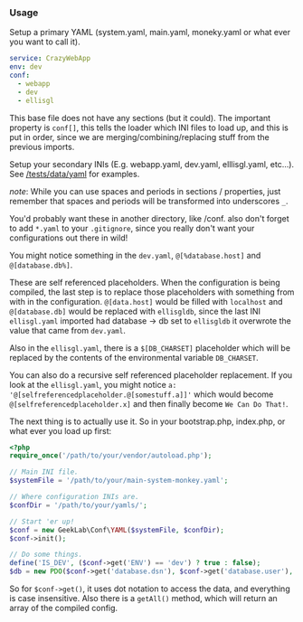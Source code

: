 ### Usage
Setup a primary YAML (system.yaml, main.yaml, moneky.yaml or what ever you want to call it).

```yml
service: CrazyWebApp
env: dev
conf:
  - webapp
  - dev
  - ellisgl
```

This base file does not have any sections (but it could). The important property is `conf[]`, this tells the loader which INI files to load up, and this is put in order, since we are merging/combining/replacing stuff from the previous imports.

Setup your secondary INIs (E.g. webapp.yaml, dev.yaml, elllisgl.yaml, etc...). See [/tests/data/yaml](/tests/data/yaml) for examples.

_note_: While you can use spaces and periods in sections / properties, just remember that spaces and periods will be transformed into underscores `_`.

You'd probably want these in another directory, like /conf. also don't forget to add `*.yaml` to your `.gitignore`, since you really don't want your configurations out there in wild! 

You might notice something in the `dev.yaml`, `@[%database.host]` and `@[database.db%]`.

These are self referenced placeholders. When the configuration is being compiled, the last step is to replace those placeholders with something from with in the configuration. `@[data.host]` would be filled with `localhost` and  `@[database.db]` would be replaced with `ellisgldb`, since the last INI `ellisgl.yaml` imported had database -> db set to `ellisgldb` it overwrote the value that came from `dev.yaml`.

Also in the `ellisgl.yaml`, there is a `$[DB_CHARSET]` placeholder which will be replaced by the contents of the environmental variable `DB_CHARSET`.

You can also do a recursive self referenced placeholder replacement. If you look at the `ellisgl.yaml`, you might notice `a: '@[selfreferencedplaceholder.@[somestuff.a]]'` which would become `@[selfreferencedplaceholder.x]` and then finally become `We Can Do That!`. 

The next thing is to actually use it. So in your bootstrap.php, index.php, or what ever you load up first:

```PHP
<?php
require_once('/path/to/your/vendor/autoload.php');

// Main INI file.
$systemFile = '/path/to/your/main-system-monkey.yaml';

// Where configuration INIs are.
$confDir = '/path/to/your/yamls/';

// Start 'er up!
$conf = new GeekLab\Conf\YAML($systemFile, $confDir);
$conf->init();

// Do some things.
define('IS_DEV', ($conf->get('ENV') == 'dev') ? true : false);
$db = new PDO($conf->get('database.dsn'), $conf->get('database.user'), $conf->get('database.pass'));
```

So for `$conf->get()`, it uses dot notation to access the data, and everything is case insensitive. Also there is a `getAll()` method, which will return an array of the compiled config.
